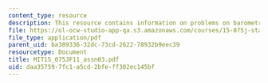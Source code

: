 ```yaml
---
content_type: resource
description: This resource contains information on problems on barometric pressure.
file: https://ol-ocw-studio-app-qa.s3.amazonaws.com/courses/15-075j-statistical-thinking-and-data-analysis-fall-2011/daa357597fc1a5cd2bfeff302ec145bf_MIT15_075JF11_assn03.pdf
file_type: application/pdf
parent_uid: ba389336-32dc-73cd-2622-78932b9eec39
resourcetype: Document
title: MIT15_075JF11_assn03.pdf
uid: daa35759-7fc1-a5cd-2bfe-ff302ec145bf
---
```

